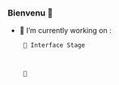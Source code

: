 ### Bienvenu  👋

- 🔭 I’m currently working on : 

       🌱 Interface Stage 
      
      
       
       👯 



<!--

**Diraneh/Diraneh** is a ✨ _special_ ✨ repository because its `README.md` (this file) appears on your GitHub profile.

Here are some ideas to get you started:


- 👯 I’m looking to collaborate on ...
- 🤔 I’m looking for help with ...
-- 🌱 I’m currently learning 
-
- 😄 Pronouns: ...
- ⚡ Fun fact: ...
-->
